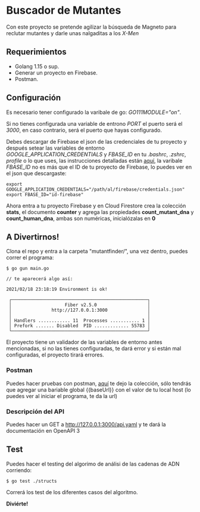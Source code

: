# Buscador de Mutantes

Con este proyecto se pretende agilizar la búsqueda de Magneto para reclutar mutantes y darle unas nalgaditas a los *X-Men*

## Requerimientos

* Golang 1.15 o sup.
* Generar un proyecto en Firebase.
* Postman.

## Configuración

Es necesario tener configurado la varibale de go: _GO111MODULE="on"_.

Si no tienes configurada una variable de entrono _PORT_ el puerto será el _3000_, en caso contrario, será el puerto que hayas configurado.

Debes descargar de Firebase el json de las credenciales de tu proyecto y después setear las variables de entorno _GOOGLE_APPLICATION_CREDENTIALS_ y _FBASE_ID_ en tu _.bashrc_, _.zshrc_, _profile_ o lo que uses, las instrucciones detalladas están [aquí](https://firebase.google.com/docs/admin/setup?authuser=0#initialize-sdk), la varibale _FBASE_ID_ no es más que el ID de tu proyecto de Firebase, lo puedes ver en el json que descargaste:

```
export GOOGLE_APPLICATION_CREDENTIALS="/path/al/firebase/credentials.json"
export FBASE_ID="id-firebase"
```

Ahora entra a tu proyecto Firebase y en Cloud Firestore crea la colección **stats**, el documento **counter** y agrega las propiedades **count_mutant_dna** y **count_human_dna**, ambas son numéricas, inicialózalas en **0**

## A Divertirnos!

Clona el repo y entra a la carpeta "mutantfinder/", una vez dentro, puedes correr el programa:

```
$ go gun main.go

// te aparecerá algo así:

2021/02/18 23:18:19 Environment is ok!

 ┌───────────────────────────────────────────────────┐ 
 │                    Fiber v2.5.0                   │ 
 │               http://127.0.0.1:3000               │ 
 │                                                   │ 
 │ Handlers ............ 11  Processes ........... 1 │ 
 │ Prefork ....... Disabled  PID ............. 55783 │ 
 └───────────────────────────────────────────────────┘ 
```

El proyecto tiene un validador de las variables de entorno antes mencionadas, si no las tienes configuradas, te dará error y si están mal configuradas, el proyecto tirará errores.

### Postman

Puedes hacer pruebas con postman, [aquí](https://www.getpostman.com/collections/edc6ab5939f89c531e68) te dejo la colección, sólo tendrás que agregar una bariable global {{baseUrl}} con el valor de tu local host (lo puedes ver al iniciar el programa, te da la url)

### Descripción del API

Puedes hacer un GET a  http://127.0.0.1:3000/api.yaml y te dará la documentación en OpenAPI 3

## Test

Puedes hacer el testing del algorimo de análisi de las cadenas de ADN corriendo:

```
$ go test ./structs
```

Correrá los test de los diferentes casos del algoritmo.



**Diviérte!**
